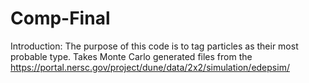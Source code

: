 # Comp-Final

Introduction: 
The purpose of this code is to tag particles as their most probable type. Takes Monte Carlo generated files from the https://portal.nersc.gov/project/dune/data/2x2/simulation/edepsim/
